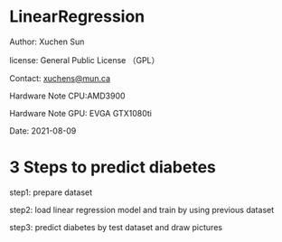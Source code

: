 # LinearRegression
Author: Xuchen Sun  

license: General Public License （GPL）


Contact: xuchens@mun.ca


Hardware Note CPU:AMD3900


Hardware Note GPU: EVGA GTX1080ti


Date: 2021-08-09


# 3 Steps to predict diabetes
step1: prepare dataset


step2: load linear regression model and train by using previous dataset


step3: predict diabetes by test dataset and draw pictures


